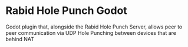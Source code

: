 # Rabid Hole Punch Godot

Godot plugin that, alongside the Rabid Hole Punch Server, allows peer to peer communication via UDP Hole Punching between devices that are behind NAT